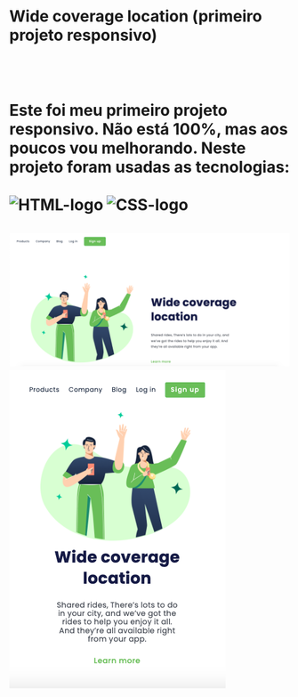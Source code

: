 <h1> Wide coverage location (primeiro projeto responsivo)<h1/>
<br>
<p> Este foi meu primeiro projeto responsivo. Não está 100%, mas aos poucos vou melhorando. Neste projeto foram usadas as tecnologias:
<br>
<br>
<img src="https://img.shields.io/badge/HTML5-E34F26?style=for-the-badge&logo=html5&logoColor=white" alt="HTML-logo" />
<img src="https://img.shields.io/badge/CSS3-1572B6?style=for-the-badge&logo=css3&logoColor=white" alt="CSS-logo" />
<br>
<br>
<img src="https://github.com/kaiofelips/Desafio-responsividade-CSS-2/blob/master/Print%20Desafio%20de%20responsividade%20CSS%202.png?raw=true" />
<img src="https://github.com/kaiofelips/Desafio-responsividade-CSS-2/blob/master/%20Print%20Desafio%20responsividade%20CSS%202%20(mobile).png?raw=true" /> 
 
